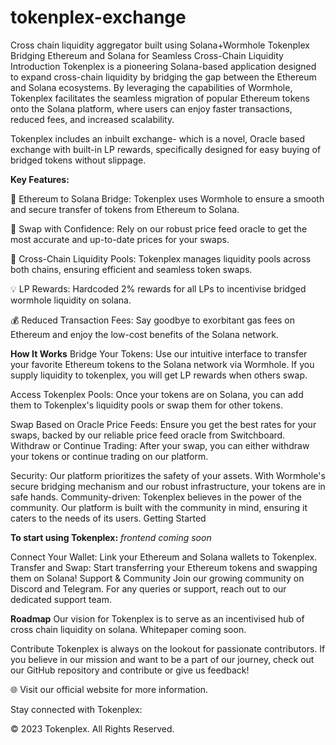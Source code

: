 # tokenplex-exchange
Cross chain liquidity aggregator built using Solana+Wormhole
Tokenplex
Bridging Ethereum and Solana for Seamless Cross-Chain Liquidity
Introduction
Tokenplex is a pioneering Solana-based application designed to expand cross-chain liquidity by bridging the gap between the Ethereum and Solana ecosystems. 
By leveraging the capabilities of Wormhole, Tokenplex facilitates the seamless migration of popular Ethereum tokens onto the Solana platform, where users can enjoy faster transactions, reduced fees, and increased scalability.

Tokenplex includes an inbuilt exchange- which is a novel, Oracle based exchange with built-in LP rewards, specifically designed for easy buying of bridged tokens without slippage.

**Key Features:**

🌉 Ethereum to Solana Bridge: Tokenplex uses Wormhole to ensure a smooth and secure transfer of tokens from Ethereum to Solana.

💱 Swap with Confidence: Rely on our robust price feed oracle to get the most accurate and up-to-date prices for your swaps.

🔗 Cross-Chain Liquidity Pools: Tokenplex manages liquidity pools across both chains, ensuring efficient and seamless token swaps.

💡 LP Rewards: Hardcoded 2% rewards for all LPs to incentivise bridged wormhole liquidity on solana.

💰 Reduced Transaction Fees: Say goodbye to exorbitant gas fees on Ethereum and enjoy the low-cost benefits of the Solana network.

**How It Works**
Bridge Your Tokens: Use our intuitive interface to transfer your favorite Ethereum tokens to the Solana network via Wormhole. If you supply liquidity to tokenplex, you will get LP rewards when others swap.

Access Tokenplex Pools: Once your tokens are on Solana, you can add them to Tokenplex's liquidity pools or swap them for other tokens.

Swap Based on Oracle Price Feeds: Ensure you get the best rates for your swaps, backed by our reliable price feed oracle from Switchboard.
Withdraw or Continue Trading: After your swap, you can either withdraw your tokens or continue trading on our platform.

Security: Our platform prioritizes the safety of your assets. With Wormhole's secure bridging mechanism and our robust infrastructure, your tokens are in safe hands.
Community-driven: Tokenplex believes in the power of the community. Our platform is built with the community in mind, ensuring it caters to the needs of its users.
Getting Started


**To start using Tokenplex:**
_frontend coming soon_

Connect Your Wallet: Link your Ethereum and Solana wallets to Tokenplex.
Transfer and Swap: Start transferring your Ethereum tokens and swapping them on Solana!
Support & Community
Join our growing community on Discord and Telegram. For any queries or support, reach out to our dedicated support team.

**Roadmap**
Our vision for Tokenplex is to serve as an incentivised hub of cross chain liquidity on solana. Whitepaper coming soon.

Contribute
Tokenplex is always on the lookout for passionate contributors. If you believe in our mission and want to be a part of our journey, check out our GitHub repository and contribute or give us feedback!

🌐 Visit our official website for more information.

Stay connected with Tokenplex:


© 2023 Tokenplex. All Rights Reserved.





